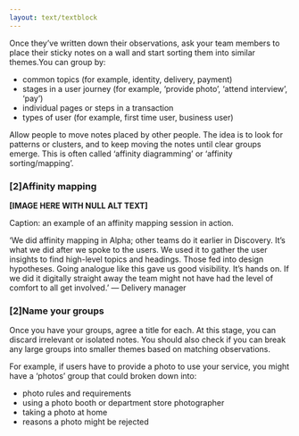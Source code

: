 ```yaml
---
layout: text/textblock
---
```


Once they’ve written down their observations, ask your team members to place their sticky notes on a wall and start sorting them into similar themes.You can group by:
- common topics (for example, identity, delivery, payment)
- stages in a user journey (for example, ‘provide photo’, ‘attend interview’, ‘pay’)
- individual pages or steps in a transaction
- types of user (for example, first time user, business user)

Allow people to move notes placed by other people. The idea is to look for patterns or clusters, and to keep moving the notes until clear groups emerge. This is often called ‘affinity diagramming’ or ‘affinity sorting/mapping’.

### [2]Affinity mapping

**[IMAGE HERE WITH NULL ALT TEXT]**

Caption: an example of an affinity mapping session in action.

‘We did affinity mapping in Alpha; other teams do it earlier in Discovery. It’s what we did after we spoke to the users. We used it to gather the user insights to find high-level topics and headings. Those fed into design hypotheses. Going analogue like this gave us good visibility. It’s hands on. If we did it digitally straight away the team might not have had the level of comfort to all get involved.’  — Delivery manager

### [2]Name your groups
Once you have your groups, agree a title for each. At this stage, you can discard irrelevant or isolated notes. You should also check if you can break any large groups into smaller themes based on matching observations.

For example, if users have to provide a photo to use your service, you might have a ‘photos’  group that could broken down into:
- photo rules and requirements
- using a photo booth or department store photographer
- taking a photo at home
- reasons a photo might be rejected
